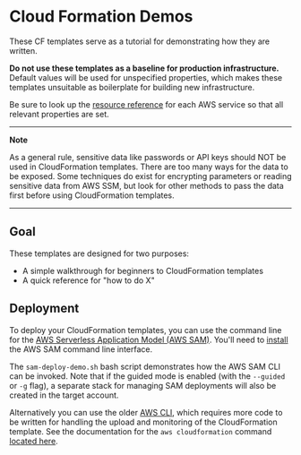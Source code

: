 # Cloud Formation Demos
These CF templates serve as a tutorial for demonstrating how they are written.

**Do not use these templates as a baseline for production infrastructure.** Default values will be used for unspecified properties, which makes these templates unsuitable as boilerplate for building new infrastructure.

Be sure to look up the [resource reference](https://docs.aws.amazon.com/AWSCloudFormation/latest/UserGuide/aws-template-resource-type-ref.html) for each AWS service so that all relevant properties are set.

---
**Note**

As a general rule, sensitive data like passwords or API keys should NOT be used in CloudFormation templates. There are too many ways for the data to be exposed. Some techniques do exist for encrypting parameters or reading sensitive data from AWS SSM, but look for other methods to pass the data first before using CloudFormation templates.

---
## Goal
These templates are designed for two purposes:
* A simple walkthrough for beginners to CloudFormation templates
* A quick reference for "how to do X"

## Deployment
To deploy your CloudFormation templates, you can use the command line for the [AWS Serverless Application Model (AWS SAM)](https://docs.aws.amazon.com/serverless-application-model/latest/developerguide/sam-cli-command-reference-sam-deploy.html). You'll need to [install](https://docs.aws.amazon.com/serverless-application-model/latest/developerguide/serverless-sam-cli-install.html) the AWS SAM command line interface.

The `sam-deploy-demo.sh` bash script demonstrates how the AWS SAM CLI can be invoked. Note that if the guided mode is enabled (with the `--guided` or `-g` flag), a separate stack for managing SAM deployments will also be created in the target account.

Alternatively you can use the older [AWS CLI](https://docs.aws.amazon.com/cli/?id=docs_gateway), which requires more code to be written for handling the upload and monitoring of the CloudFormation template. See the documentation for the `aws cloudformation` command [located here](https://awscli.amazonaws.com/v2/documentation/api/latest/reference/cloudformation/index.html).